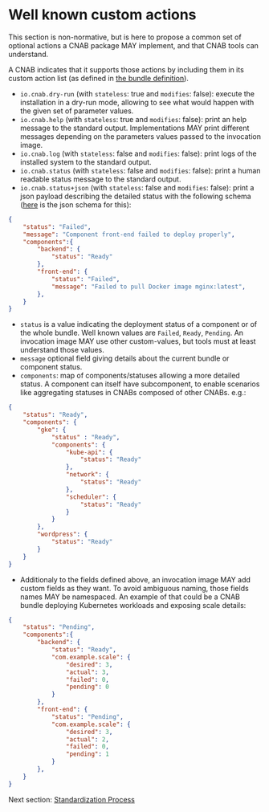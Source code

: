 # Well known custom actions

This section is non-normative, but is here to propose a common set of optional actions a CNAB package MAY implement, and that CNAB tools can understand.

A CNAB indicates that it supports those actions by including them in its custom action list (as defined in [the bundle definition](101-bundle-json.md)).
- `io.cnab.dry-run` (with `stateless`: true and `modifies`: false): execute the installation in a dry-run mode, allowing to see what would happen with the given set of parameter values.
- `io.cnab.help` (with `stateless`: true and `modifies`: false): print an help message to the standard output. Implementations MAY print different messages depending on the parameters values passed to the invocation image.
- `io.cnab.log` (with `stateless`: false and `modifies`: false): print logs of the installed system to the standard output.
- `io.cnab.status` (with `stateless`: false and `modifies`: false): print a human readable status message to the standard output.
- `io.cnab.status+json` (with `stateless`: false and `modifies`: false): print a json payload describing the detailed status with the following schema ([here](schema/status.schema.json) is the json schema for this):

```json
{
    "status": "Failed",
    "message": "Component front-end failed to deploy properly",
    "components":{
        "backend": {
            "status": "Ready"
        },
        "front-end": {
            "status": "Failed",
            "message": "Failed to pull Docker image mginx:latest",
        },
    }
}
```
  - `status` is a value indicating the deployment status of a component or of the whole bundle. Well known values are `Failed`, `Ready`, `Pending`. An invocation image MAY use other custom-values, but tools must at least understand those values.
  - `message` optional field giving details about the current bundle or component status.
  - `components`: map of components/statuses allowing a more detailed status. A component can itself have subcomponent, to enable scenarios like aggregating statuses in CNABs composed of other CNABs. e.g.:
```json
{
    "status": "Ready",
    "components": {
        "gke": {
            "status" : "Ready",
            "components": {
                "kube-api": {
                    "status": "Ready"
                },
                "network": {
                    "status": "Ready"
                },
                "scheduler": {
                    "status": "Ready"
                }
            }
        },
        "wordpress": {
            "status": "Ready"
        }
    }
}
```
  - Additionaly to the fields defined above, an invocation image MAY add custom fields as they want. To avoid ambiguous naming, those fields names MAY be namespaced. An example of that could be a CNAB bundle deploying Kubernetes workloads and exposing scale details:
```json
{
    "status": "Pending",
    "components":{
        "backend": {
            "status": "Ready",
            "com.example.scale": {
                "desired": 3,
                "actual": 3,
                "failed": 0,
                "pending": 0
            }
        },
        "front-end": {
            "status": "Pending",
            "com.example.scale": {
                "desired": 3,
                "actual": 2,
                "failed": 0,
                "pending": 1
            }
        },
    }
}
```


Next section: [Standardization Process](901-process.md)